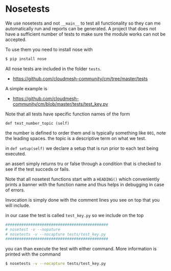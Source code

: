 # Nosetests

We use nosetests and not `__main__` to test all functionality so they can me
automatically run and reports can be generated. A project that does not have a
sufficient number of tests to make sure the module works can not be accepted.

To use them you need to install nose with

```bash
$ pip install nose
```

All nose tests are included in the folder `tests`.

* <https://github.com/cloudmesh-community/cm/tree/master/tests>


A simple example is 

* <https://github.com/cloudmesh-community/cm/blob/master/tests/test_key.py>

Note that all tests have specific function names 
of the form

`def test_number_topic (self)`

the number is defined to order them and is typically something like `001`, note
the leading spaces. the topic is a descriptive term on what we test.

in `def setup(self)` we declare a setup that is run prior to each test being
executed.

an assert simply returns tru or false through a condition that is checked to see 
if the test succeds or fails.

Note that all nosetest functions start with a `HEADING()` which conveniently
prints a banner with the function name and thus helps in debugging in case of
errors.

Invocation is simply done with the comment lines you see on top that you will include.

in our case the test is called `test_key.py` so we include on the top

```python
#############################################
# nosetest -v --nopature
# nosetests -v --nocapture tests/test_key.py
#############################################
```

you can than execute the test with either command. More information is printed with the command

```bash
$ nosetests -v --nocapture tests/test_key.py
```